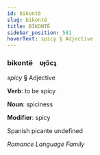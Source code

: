 ```yaml
---
id: bikontë
slug: bikontë
title: BİKONTË
sidebar_position: 581
hoverText: spicy § Adjective
---
```


### bikontë&emsp;<span kind="abugida">ʋɟɔ̃cʇ</span>

*spicy* **§** Adjective

**Verb**: to be spicy

**Noun**: spiciness

**Modifier**: spicy

Spanish picante undefined

*Romance Language Family*